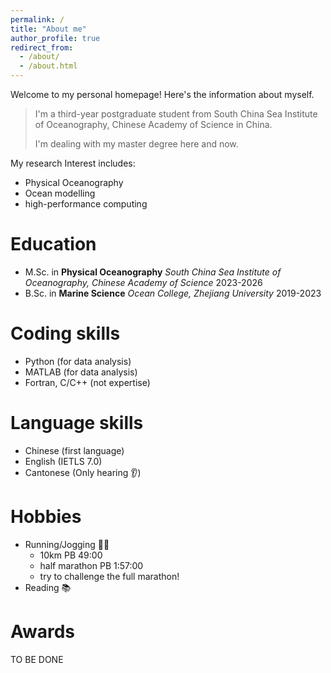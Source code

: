 ```yaml
---
permalink: /
title: "About me"
author_profile: true
redirect_from: 
  - /about/
  - /about.html
---
```

Welcome to my personal homepage! Here's the information about myself.

> I'm a third-year postgraduate student from South China Sea Institute of Oceanography, Chinese Academy of Science in China.
>
> I'm dealing with my master degree here and now.

My research Interest includes:

- Physical Oceanography
- Ocean modelling
- high-performance computing

# Education

- M.Sc. in **Physical Oceanography**
  *South China Sea Institute of Oceanography, Chinese Academy of Science*
  2023-2026
- B.Sc. in **Marine Science**
  *Ocean College, Zhejiang University*
  2019-2023

# Coding skills

- Python (for data analysis)
- MATLAB (for data analysis)
- Fortran, C/C++ (not expertise)

# Language skills

- Chinese (first language)
- English (IETLS 7.0)
- Cantonese (Only hearing 👂)

# Hobbies

- Running/Jogging 🏃‍♂️
  - 10km PB 49:00
  - half marathon PB 1:57:00
  - try to challenge the full marathon!
- Reading 📚

# Awards

TO BE DONE
